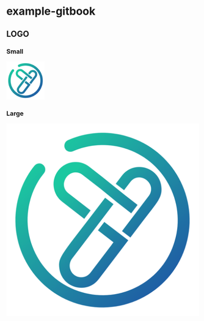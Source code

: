 # example-gitbook

## LOGO

### Small

<img src="./images/yuz-logo.png" width="100" >

### Large

![logo](./images/yuz-logo.png)
